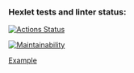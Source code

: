 ### Hexlet tests and linter status:
[![Actions Status](https://github.com/MishchenkoArV/python-project-lvl1/workflows/hexlet-check/badge.svg)](https://github.com/MishchenkoArV/python-project-lvl1/actions)

[![Maintainability](https://api.codeclimate.com/v1/badges/a99a88d28ad37a79dbf6/maintainability)](https://codeclimate.com/github/codeclimate/codeclimate/maintainability)

<a href="https://asciinema.org/connect/352f0d2b-2cc8-49f8-a97d-e48964216b31">Example</a>
